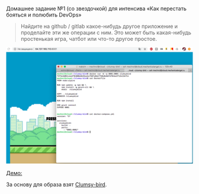 Домашнее задание №1 (со звездочкой)  для интенсива «Как перестать бояться и полюбить DevOps»

>Найдите на github / gitlab какое-нибудь другое приложение и проделайте эти же операции с ним. 
>Это может быть какая-нибудь простенькая игра, чатбот или что-то другое простое.

[![Screenshot](screenshot.png)](http://64.137.165.110:8001/)

[Демо:](http://64.137.165.110:8001/) 

За основу для образа взят [Clumsy-bird](https://github.com/ellisonleao/clumsy-bird).


